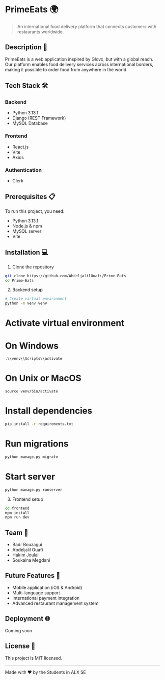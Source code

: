 # PrimeEats 🌍

> An international food delivery platform that connects customers with restaurants worldwide.

## Description 📝
PrimeEats is a web application inspired by Glovo, but with a global reach. Our platform enables food delivery services across international borders, making it possible to order food from anywhere in the world.

## Tech Stack 🛠️

### Backend
- Python 3.13.1
- Django (REST Framework)
- MySQL Database

### Frontend
- React.js
- Vite
- Axios

### Authentication
- Clerk

## Prerequisites 📋
To run this project, you need:
- Python 3.13.1
- Node.js & npm
- MySQL server
- Vite

## Installation 💻

1. Clone the repository
```bash
git clone https://github.com/AbdeljalilOuafi/Prime-Eats
cd Prime-Eats
```

2. Backend setup
```bash
# Create virtual environment
python -m venv venv
```

# Activate virtual environment
# On Windows
```
.\\venv\\Scripts\\activate
```
# On Unix or MacOS
```
source venv/bin/activate
```

# Install dependencies
```bash
pip install -r requirements.txt
```

# Run migrations
```bash
python manage.py migrate
```

# Start server
```bash
python manage.py runserver
```

3. Frontend setup
```bash
cd frontend
npm install
npm run dev
```

## Team 👥
- Badr Bouzagui
- Abdeljalil Ouafi
- Hakim Joulal
- Soukaina Megdani

## Future Features 🚀
- Mobile application (iOS & Android)
- Multi-language support
- International payment integration
- Advanced restaurant management system

## Deployment 🌐
Coming soon

## License 📄
This project is MIT licensed.

---
Made with ❤️ by the Students in ALX SE
